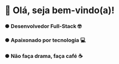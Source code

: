 <H1>🤖 Olá, seja bem-vindo(a)!</H1>
    <H3>● Desenvolvedor Full-Stack 🤓</H3>
    <H3>● Apaixonado por tecnologia 💻</H3>
    <H3>● Não faça drama, faça café ☕</H3>
<img src"https://media.tenor.com/images/1c44ea89efe8f2bfe44e6a0d3bf8051f/tenor.gif" />
